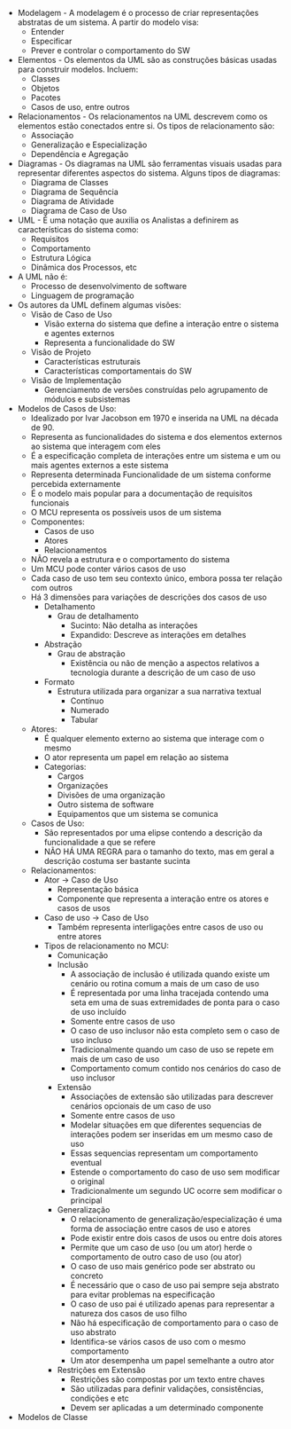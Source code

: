 - Modelagem - A modelagem é o processo de criar representações abstratas de um sistema.
	A partir do modelo visa:
	- Entender
	- Especificar
	- Prever e controlar o comportamento do SW
- Elementos - Os elementos da UML são as construções básicas usadas para construir modelos.
	Incluem:
	- Classes
	- Objetos
	- Pacotes
	- Casos de uso, entre outros 
- Relacionamentos - Os relacionamentos na UML descrevem como os elementos estão conectados entre si.
	Os tipos de relacionamento são:
	- Associação
	- Generalização e Especialização
	- Dependência e Agregação
- Diagramas - Os diagramas na UML são ferramentas visuais usadas para representar diferentes aspectos do sistema.
	Alguns tipos de diagramas:
	- Diagrama de Classes
	- Diagrama de Sequência
	- Diagrama de Atividade
	- Diagrama de Caso de Uso
- UML - É uma notação que auxilia os Analistas a definirem as características do sistema como:
	- Requisitos
	- Comportamento
	- Estrutura Lógica
	- Dinâmica dos Processos, etc
- A UML não é:
	- Processo de desenvolvimento de software
	- Linguagem de programação
- Os autores da UML definem algumas visões:
	- Visão de Caso de Uso
		- Visão externa do sistema que define a interação entre o sistema e agentes externos
		- Representa a funcionalidade do SW
	- Visão de Projeto
		- Características estruturais
		- Características comportamentais do SW
	- Visão de Implementação
		- Gerenciamento de versões construídas pelo agrupamento de módulos e subsistemas
- Modelos de Casos de Uso:
	- Idealizado por Ivar Jacobson em 1970 e inserida na UML na década de 90.
	- Representa as funcionalidades do sistema e dos elementos externos ao sistema que interagem com eles
	- É a especificação completa de interações entre um sistema e um ou mais agentes externos a este sistema
	- Representa determinada Funcionalidade de um sistema conforme percebida externamente
	- É o modelo mais popular para a documentação de requisitos funcionais
	- O MCU representa os possíveis usos de um sistema
	- Componentes:
		- Casos de uso
		- Atores
		- Relacionamentos
	- NÃO revela a estrutura e o comportamento do sistema
	- Um MCU pode conter vários casos de uso
	- Cada caso de uso tem seu contexto único, embora possa ter relação com outros
	- Há 3 dimensões para variações de descrições dos casos de uso
		- Detalhamento
			- Grau de detalhamento
				- Sucinto: Não detalha as interações
				- Expandido: Descreve as interações em detalhes
		- Abstração
			- Grau de abstração
				- Existência ou não de menção a aspectos relativos a tecnologia durante a descrição de um caso de uso
		- Formato
			- Estrutura utilizada para organizar a sua narrativa textual
				- Contínuo
				- Numerado
				- Tabular
	- Atores:
		- É qualquer elemento externo ao sistema que interage com o mesmo
		- O ator representa um papel em relação ao sistema
		- Categorias:
			- Cargos
			- Organizações
			- Divisões de uma organização
			- Outro sistema de software
			- Equipamentos que um sistema se comunica
	- Casos de Uso:
		- São representados por uma elipse contendo a descrição da funcionalidade a que se refere
		- NÃO HÁ UMA REGRA para o tamanho do texto, mas em geral a descrição costuma ser bastante sucinta
	- Relacionamentos:
		- Ator → Caso de Uso
			- Representação básica
			- Componente que representa a interação entre os atores e casos de usos
		- Caso de uso → Caso de Uso
			- Também representa interligações entre casos de uso ou entre atores
		- Tipos de relacionamento no MCU:
			- Comunicação
			- Inclusão
				- A associação de inclusão é utilizada quando existe um cenário ou rotina comum a mais de um caso de uso
				- É representada por uma linha tracejada contendo uma seta em uma de suas extremidades de ponta para o caso de uso incluído
				- Somente entre casos de uso
				- O caso de uso inclusor não esta completo sem o caso de uso incluso
				- Tradicionalmente quando um caso de uso se repete em mais de um caso de uso
				- Comportamento comum contido nos cenários do caso de uso inclusor
			- Extensão
				- Associações de extensão são utilizadas para descrever cenários opcionais de um caso de uso
				- Somente entre casos de uso
				- Modelar situações em que diferentes sequencias de interações podem ser inseridas em um mesmo caso de uso
				- Essas sequencias representam um comportamento eventual
				- Estende o comportamento do caso de uso sem modificar o original
				- Tradicionalmente um segundo UC ocorre sem modificar o principal
			- Generalização
				- O relacionamento de generalização/especialização  é uma forma de associação entre casos de uso e atores
				- Pode existir entre dois casos de usos ou entre dois atores
				- Permite que um caso de uso (ou um ator) herde o comportamento de outro caso de uso (ou ator)
				- O caso de uso mais genérico pode ser abstrato ou concreto
				- É necessário que o caso de uso pai sempre seja abstrato para evitar problemas na especificação
				- O caso de uso pai é utilizado apenas para representar a natureza dos casos de uso filho
				- Não há especificação de comportamento para o caso de uso abstrato
				- Identifica-se vários casos de uso com o mesmo comportamento
				- Um ator desempenha um papel semelhante a outro ator
			- Restrições em Extensão
				- Restrições são compostas por um texto entre chaves
				- São utilizadas para definir validações, consistências, condições e etc
				- Devem ser aplicadas a um determinado componente
- Modelos de Classe